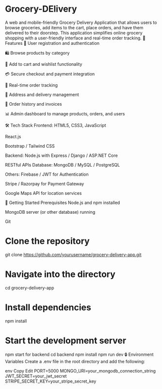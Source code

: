 # Grocery-DElivery
A web and mobile-friendly Grocery Delivery Application that allows users to browse groceries, add items to the cart, place orders, and have them delivered to their doorstep. This application simplifies online grocery shopping with a user-friendly interface and real-time order tracking.
📌 Features
🧾 User registration and authentication

🛍️ Browse products by category

🛒 Add to cart and wishlist functionality

💳 Secure checkout and payment integration

🚚 Real-time order tracking

📍 Address and delivery management

🧾 Order history and invoices

📊 Admin dashboard to manage products, orders, and users

🛠️ Tech Stack
Frontend:
HTML5, CSS3, JavaScript

React.js 

Bootstrap / Tailwind CSS

Backend:
Node.js with Express / Django / ASP.NET Core

RESTful APIs
Database:
MongoDB / MySQL / PostgreSQL

Others:
Firebase / JWT for Authentication

Stripe / Razorpay for Payment Gateway

Google Maps API for location services

🚀 Getting Started
Prerequisites
Node.js and npm installed

MongoDB server (or other database) running

Git
# Clone the repository
git clone https://github.com/yourusername/grocery-delivery-app.git

# Navigate into the directory
cd grocery-delivery-app

# Install dependencies
npm install

# Start the development server
npm start
for backend
cd backend
npm install
npm run dev
🔒 Environment Variables
Create a .env file in the root directory and add the following:

env
Copy
Edit
PORT=5000
MONGO_URI=your_mongodb_connection_string
JWT_SECRET=your_jwt_secret
STRIPE_SECRET_KEY=your_stripe_secret_key

